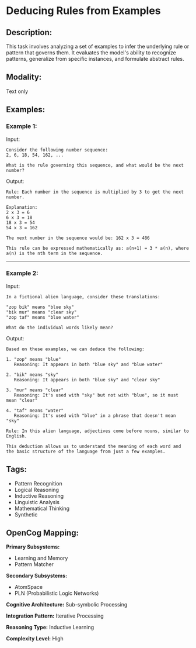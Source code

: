 # Deducing Rules from Examples

## Description:
This task involves analyzing a set of examples to infer the underlying rule or pattern that governs them. It evaluates the model's ability to recognize patterns, generalize from specific instances, and formulate abstract rules.

## Modality:
Text only

## Examples:

### Example 1:

Input:

```
Consider the following number sequence:
2, 6, 18, 54, 162, ...

What is the rule governing this sequence, and what would be the next number?
```

Output:

```
Rule: Each number in the sequence is multiplied by 3 to get the next number.

Explanation:
2 x 3 = 6
6 x 3 = 18
18 x 3 = 54
54 x 3 = 162

The next number in the sequence would be: 162 x 3 = 486

This rule can be expressed mathematically as: a(n+1) = 3 * a(n), where a(n) is the nth term in the sequence.
```

---

### Example 2:

Input:

```
In a fictional alien language, consider these translations:

"zop bik" means "blue sky"
"bik mur" means "clear sky"
"zop taf" means "blue water"

What do the individual words likely mean?
```

Output:

```
Based on these examples, we can deduce the following:

1. "zop" means "blue"
   Reasoning: It appears in both "blue sky" and "blue water"

2. "bik" means "sky"
   Reasoning: It appears in both "blue sky" and "clear sky"

3. "mur" means "clear"
   Reasoning: It's used with "sky" but not with "blue", so it must mean "clear"

4. "taf" means "water"
   Reasoning: It's used with "blue" in a phrase that doesn't mean "sky"

Rule: In this alien language, adjectives come before nouns, similar to English.

This deduction allows us to understand the meaning of each word and the basic structure of the language from just a few examples.
```

## Tags:
- Pattern Recognition
- Logical Reasoning
- Inductive Reasoning
- Linguistic Analysis
- Mathematical Thinking
- Synthetic

## OpenCog Mapping:

**Primary Subsystems:**
- Learning and Memory
- Pattern Matcher

**Secondary Subsystems:**
- AtomSpace
- PLN (Probabilistic Logic Networks)

**Cognitive Architecture:** Sub-symbolic Processing

**Integration Pattern:** Iterative Processing

**Reasoning Type:** Inductive Learning

**Complexity Level:** High